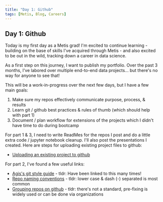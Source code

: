 ```yaml
---
title: "Day 1: Github"
tags: [Metis, Blog, Careers]
---
```


## Day 1: Github

Today is my first day as a Metis grad! I'm excited to continue learning - building on the base of skills I've acquired through Metis - and also excited to be out in the wild, tracking down a career in data science. 

As a first step on this journey, I want to publish my portfolio. Over the past 3 months, I've labored over multiple end-to-end data projects... but there's no way for anyone to see that!

This will be a work-in-progress over the next few days, but I have a few main goals:
1) Make sure my repos effectively communicate purpose, process, & results
2) Learn git / github best practices & rules of thumb (which should help with part 1)
3) Document / plan workflow for extensions of the projects which I didn't have time to do during bootcamp

For part 1 & 3, I need to write ReadMes for the repos I post and do a little extra code / jupyter notebook cleanup. I'll also post the presentations I created. Here are steps for uploading existing project files to github:
* [Uploading an existing project to github](https://help.github.com/articles/adding-an-existing-project-to-github-using-the-command-line/)

For part 2, I've found a few useful links:
* [Agis's git style guide](https://github.com/agis/git-style-guide) - tldr: Have been linked to this many times!
* [Repo naming conventions](https://stackoverflow.com/questions/11947587/is-there-a-naming-convention-for-git-repositories) - tldr: lower case & dash (-) separated is most common 
* [Grouping repos on github](https://stackoverflow.com/questions/20908994/grouping-repos-on-github) - tldr: there's not a standard, pre-fixing is widely used or can be done via organizations
